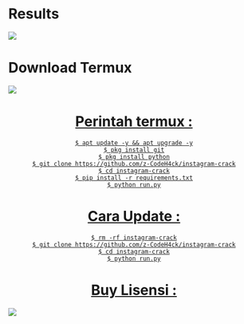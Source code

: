 # Results
<span>
<img src="https://i.postimg.cc/WbbYBtPF/IMG-20221105-124324.jpg">
</span>


# Download Termux 
<a align="center" href="https://bit.ly/3T5Nhu6">
<img src="https://img.shields.io/badge/Download%20Termux%20Disini-green>"/>

# Perintah termux :
    $ apt update -y && apt upgrade -y
    $ pkg install git
    $ pkg install python
    $ git clone https://github.com/z-CodeH4ck/instagram-crack
    $ cd instagram-crack
    $ pip install -r requirements.txt
    $ python run.py
# Cara Update :
    $ rm -rf instagram-crack
    $ git clone https://github.com/z-CodeH4ck/instagram-crack
    $ cd instagram-crack
    $ python run.py
# Buy Lisensi :
<a align="center" href="https://t.me/marlina_melisa">
<img src="https://img.shields.io/badge/Telegram-Beli%20LIsensi-green>"/> 
